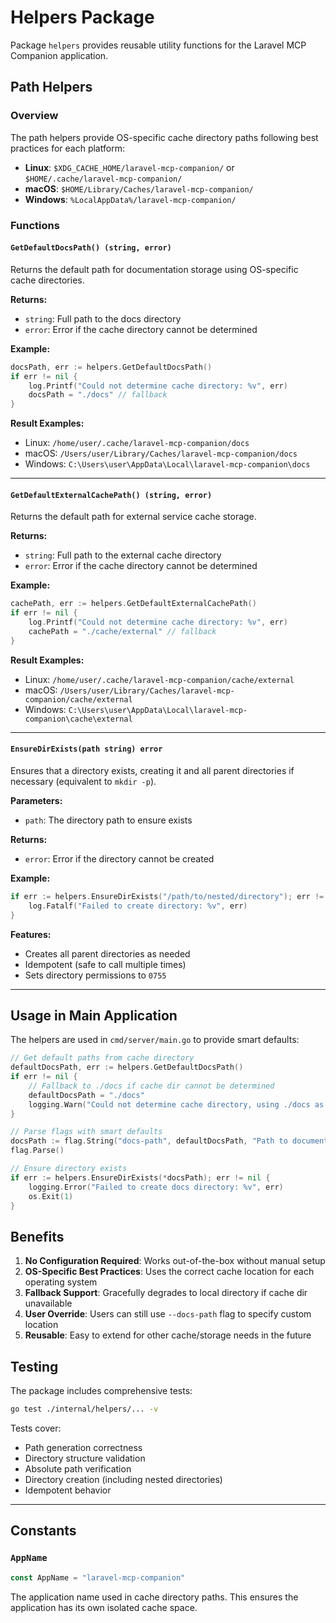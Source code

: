 # Helpers Package

Package `helpers` provides reusable utility functions for the Laravel MCP Companion application.

## Path Helpers

### Overview

The path helpers provide OS-specific cache directory paths following best practices for each platform:

- **Linux**: `$XDG_CACHE_HOME/laravel-mcp-companion/` or `$HOME/.cache/laravel-mcp-companion/`
- **macOS**: `$HOME/Library/Caches/laravel-mcp-companion/`
- **Windows**: `%LocalAppData%/laravel-mcp-companion/`

### Functions

#### `GetDefaultDocsPath() (string, error)`

Returns the default path for documentation storage using OS-specific cache directories.

**Returns:**
- `string`: Full path to the docs directory
- `error`: Error if the cache directory cannot be determined

**Example:**
```go
docsPath, err := helpers.GetDefaultDocsPath()
if err != nil {
    log.Printf("Could not determine cache directory: %v", err)
    docsPath = "./docs" // fallback
}
```

**Result Examples:**
- Linux: `/home/user/.cache/laravel-mcp-companion/docs`
- macOS: `/Users/user/Library/Caches/laravel-mcp-companion/docs`
- Windows: `C:\Users\user\AppData\Local\laravel-mcp-companion\docs`

---

#### `GetDefaultExternalCachePath() (string, error)`

Returns the default path for external service cache storage.

**Returns:**
- `string`: Full path to the external cache directory
- `error`: Error if the cache directory cannot be determined

**Example:**
```go
cachePath, err := helpers.GetDefaultExternalCachePath()
if err != nil {
    log.Printf("Could not determine cache directory: %v", err)
    cachePath = "./cache/external" // fallback
}
```

**Result Examples:**
- Linux: `/home/user/.cache/laravel-mcp-companion/cache/external`
- macOS: `/Users/user/Library/Caches/laravel-mcp-companion/cache/external`
- Windows: `C:\Users\user\AppData\Local\laravel-mcp-companion\cache\external`

---

#### `EnsureDirExists(path string) error`

Ensures that a directory exists, creating it and all parent directories if necessary (equivalent to `mkdir -p`).

**Parameters:**
- `path`: The directory path to ensure exists

**Returns:**
- `error`: Error if the directory cannot be created

**Example:**
```go
if err := helpers.EnsureDirExists("/path/to/nested/directory"); err != nil {
    log.Fatalf("Failed to create directory: %v", err)
}
```

**Features:**
- Creates all parent directories as needed
- Idempotent (safe to call multiple times)
- Sets directory permissions to `0755`

---

## Usage in Main Application

The helpers are used in `cmd/server/main.go` to provide smart defaults:

```go
// Get default paths from cache directory
defaultDocsPath, err := helpers.GetDefaultDocsPath()
if err != nil {
    // Fallback to ./docs if cache dir cannot be determined
    defaultDocsPath = "./docs"
    logging.Warn("Could not determine cache directory, using ./docs as fallback: %v", err)
}

// Parse flags with smart defaults
docsPath := flag.String("docs-path", defaultDocsPath, "Path to documentation directory (default: OS-specific cache dir)")
flag.Parse()

// Ensure directory exists
if err := helpers.EnsureDirExists(*docsPath); err != nil {
    logging.Error("Failed to create docs directory: %v", err)
    os.Exit(1)
}
```

## Benefits

1. **No Configuration Required**: Works out-of-the-box without manual setup
2. **OS-Specific Best Practices**: Uses the correct cache location for each operating system
3. **Fallback Support**: Gracefully degrades to local directory if cache dir unavailable
4. **User Override**: Users can still use `--docs-path` flag to specify custom location
5. **Reusable**: Easy to extend for other cache/storage needs in the future

## Testing

The package includes comprehensive tests:

```bash
go test ./internal/helpers/... -v
```

Tests cover:
- Path generation correctness
- Directory structure validation
- Absolute path verification
- Directory creation (including nested directories)
- Idempotent behavior

---

## Constants

### `AppName`

```go
const AppName = "laravel-mcp-companion"
```

The application name used in cache directory paths. This ensures the application has its own isolated cache space.
